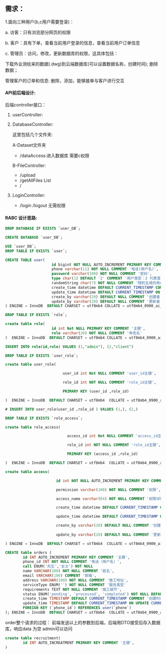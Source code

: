 ## 需求：

1.面向三种用户(b,c用户需要登录)：

a. 访客：只有浏览部分网页的权限

b. 客户：具有下单，查看当前用户登录的信息，查看当前用户订单信息

c. 管理员：访问，修改，更新数据库的权限，这具体包括：

下载外业测绘来的数据(.dwg)到云端数据库(可以设置数据名称，创建时间); 删除数据；

管理客户的订单和信息: 删除，添加，能够接单与客户进行交互



#### API前后端设计:

后端controller接口：

1. userController:  

2. DatabaseController: 

   这里包括几个文件夹: 

   A-Dataset文件夹

   - /dataAccess:进入数据库   需要c权限

   

   B-FileController:

   - /upload
   - /getAllFiles  List
   - /

3. LoginController: 
   - /login   /logout  无需权限

#### RABC 设计思路:

```SQL
DROP DATABASE IF EXISTS `user_DB`;

CREATE DATABASE `user_DB`;

USE `user_DB`;
DROP TABLE IF EXISTS `user`;

CREATE TABLE user(
                     id bigint NOT NULL AUTO_INCREMENT PRIMARY KEY COMMENT '主键',
                     phone varchar(11) NOT NULL COMMENT '电话(用户名)',
                     password varchar(100) NOT NULL COMMENT '密码',
                     type char(1) DEFAULT '2' COMMENT '用户类型：2 代表普通用户，1 代表管理员(eg.只能有3个)',  				 
    				 randomString char(7) NOT NULL COMMENT '随机生成的用户名'
                     create_time datetime DEFAULT CURRENT_TIMESTAMP COMMENT '创建时间',
                     update_time datetime DEFAULT CURRENT_TIMESTAMP ON UPDATE CURRENT_TIMESTAMP COMMENT '更新时间',
                     create_by varchar(20) DEFAULT NULL COMMENT '创建者',
                     update_by varchar(20) DEFAULT NULL COMMENT '更新者'
) ENGINE = InnoDB  DEFAULT CHARSET = utf8mb4 COLLATE = utf8mb4_0900_ai_ci;
```

```sql
DROP TABLE IF EXISTS `role`;

create table role(
                     id int Not NULL PRIMARY KEY COMMENT '主键',
                     role varchar(20) NOT NULL COMMENT '角色名'
)  ENGINE = InnoDB  DEFAULT CHARSET = utf8mb4 COLLATE = utf8mb4_0900_ai_ci;

INSERT INTO role(id,role) VALUES (1,"admin"), (2,"client")
```

```sql
DROP TABLE IF EXISTS `user_role`;

create table user_role(

                          user_id int Not NULL COMMENT 'user_id主键',

                          role_id int NOT NULL COMMENT 'role_id主键',

                          PRIMARY KEY (user_id ,role_id)

)  ENGINE = InnoDB  DEFAULT CHARSET = utf8mb4  COLLATE = utf8mb4_0900_ai_ci;

# INSERT INTO user_role(user_id ,role_id ) VALUES (1,), (2,)
```

```sql
DROP TABLE IF EXISTS `role_access`;

create table role_access(

                            access_id int Not NULL COMMENT 'access_id主键',

                            role_id int NOT NULL COMMENT 'role_id主键',

                            PRIMARY KEY (access_id ,role_id)

)  ENGINE = InnoDB  DEFAULT CHARSET = utf8mb4  COLLATE = utf8mb4_0900_ai_ci;
```

```sql
create table access(

                       id int NOT NULL AUTO_INCREMENT PRIMARY KEY COMMENT '主键',

                       permission varchar(100) NOT NULL COMMENT '权限',

                       access_name varchar(64) NOT NULL COMMENT '权限详情',

                       create_time datetime DEFAULT CURRENT_TIMESTAMP COMMENT '创建时间',

                       update_time datetime DEFAULT CURRENT_TIMESTAMP ON UPDATE CURRENT_TIMESTAMP COMMENT '更新时间',

                       create_by varchar(20) DEFAULT NULL COMMENT '创建者',
    
                       update_by varchar(20) DEFAULT NULL COMMENT '更新者'

) ENGINE = InnoDB  DEFAULT CHARSET = utf8mb4  COLLATE = utf8mb4_0900_ai_ci;

```

```sql
CREATE table orders (
        id INT AUTO_INCREMENT PRIMARY KEY COMMENT '主键',
        phone_id INT NOT NULL COMMENT '电话（用户名）',
    	call ENUM('先生','女士') NOT NULL
        name VARCHAR(100) NOT NULL COMMENT '姓名',
        email VARCHAR(100) COMMENT '邮箱',
        address VARCHAR(100) NOT NULL COMMENT '施工地址',
    	serviceType ENUM('') NOT NULL COMMENT '服务类型'
        requirements TEXT NOT NULL COMMENT '施工细节',
        status ENUM('pending', 'processed', 'completed') NOT NULL DEFAULT 'pending' COMMENT '状态',
        create_time TIMESTAMP DEFAULT CURRENT_TIMESTAMP COMMENT '创建时间',
        update_time TIMESTAMP DEFAULT CURRENT_TIMESTAMP ON UPDATE CURRENT_TIMESTAMP COMMENT '更新时间',
        FOREIGN KEY (`phone_id`) REFERENCES user(`phone`)
); ENGINE = InnoDB  DEFAULT CHARSET = utf8mb4  COLLATE = utf8mb4_0900_ai_ci;
```

order整个请求的过程：
前端发送以上的参数到后端，后端用DTO接受后存入数据库，响应data 为空 admin可以访问



```sql
create table recruitment(
		id INT AUTO_INCREATMENT PRIMARY KEY COMMENT '主键',
)
```

